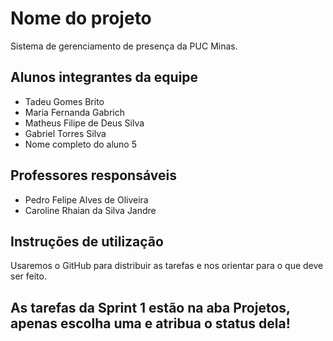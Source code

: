 # Nome do projeto

Sistema de gerenciamento de presença da PUC Minas.

## Alunos integrantes da equipe

* Tadeu Gomes Brito
* Maria Fernanda Gabrich
* Matheus Filipe de Deus Silva
* Gabriel Torres Silva
* Nome completo do aluno 5

## Professores responsáveis

* Pedro Felipe Alves de Oliveira
* Caroline Rhaian da Silva Jandre

## Instruções de utilização

Usaremos o GitHub para distribuir as tarefas e nos orientar para o que deve ser feito.

## As tarefas da Sprint 1 estão na aba Projetos, apenas escolha uma e atribua o status dela!
